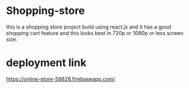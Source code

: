 # Shopping-store
this is a shopping store project build using react.js and it has a good shopping cart feature and this looks best in 720p or 1080p or less screen size. 
# deployment link
https://online-store-58826.firebaseapp.com/

